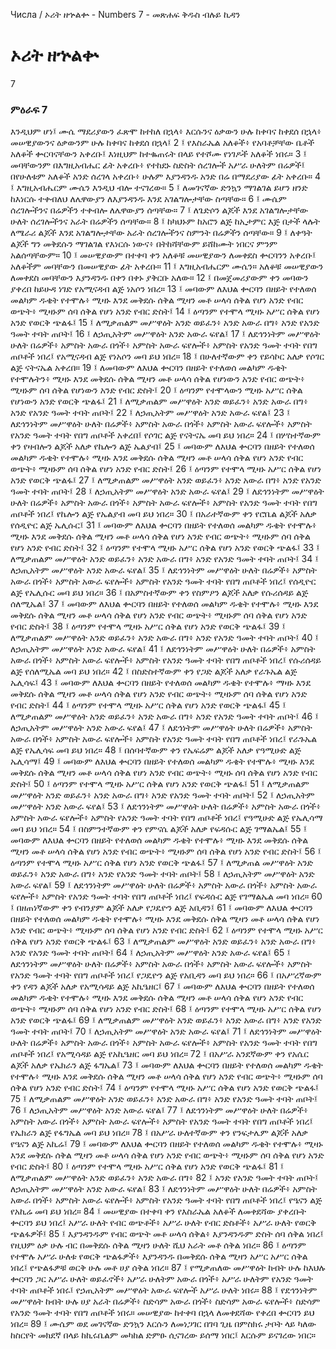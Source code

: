 ﻿
 Числа / ኦሪት ዘኍልቍ - Numbers 7 - መጽሐፍ ቅዱስ ብሉይ ኪዳን
# ኦሪት ዘኍልቍ
7
### ምዕራፍ 7
እንዲህም ሆነ፤ ሙሴ ማደሪያውን ፈጽሞ ከተከለ በኋላ፥ እርሱንና ዕቃውን ሁሉ ከቀባና ከቀደሰ በኋላ፥ መሠዊያውንና ዕቃውንም ሁሉ ከቀባና ከቀደሰ በኋላ፤
2 ፤ የእስራኤል አለቆች፥ የአባቶቻቸው ቤቶች አለቆች ቍርባናቸውን አቀረቡ፤ እነዚህም ከተቈጠሩት በላይ የተሾሙ የነገዶች አለቆች ነበሩ።
3 ፤ መባቸውንም በእግዚአብሔር ፊት አቀረቡ፥ የተከደኑ ስድስት ሰረገሎች አሥራ ሁለትም በሬዎች፤ በየሁለቱም አለቆች አንድ ሰረገላ አቀረቡ፥ ሁሉም እያንዳንዱ አንድ በሬ በማደሪያው ፊት አቀረቡ።
4 ፤ እግዚአብሔርም ሙሴን እንዲህ ብሎ ተናገረው።
5 ፤ ለመገናኛው ድንኳን ማገልገል ይሆን ዘንድ ከእነርሱ ተቀብለህ ለሌዋውያን ለእያንዳንዱ እንደ አገልግሎታቸው ስጣቸው።
6 ፤ ሙሴም ሰረገሎችንና በሬዎችን ተቀብሎ ለሌዋውያን ሰጣቸው።
7 ፤ ለጌድሶን ልጆች እንደ አገልግሎታቸው ሁለት ሰረገሎችንና አራት በሬዎችን ሰጣቸው።
8 ፤ ከካህኑም ከአሮን ልጅ ከኢታምር እጅ በታች ላሉት ለሜራሪ ልጆች እንደ አገልግሎታቸው አራት ሰረገሎችንና ስምንት በሬዎችን ሰጣቸው።
9 ፤ ለቀዓት ልጆች ግን መቅደሱን ማገልገል የእነርሱ ነውና፥ በትከሻቸውም ይሸከሙት ነበርና ምንም አልሰጣቸውም።
10 ፤ መሠዊያውም በተቀባ ቀን አለቆቹ መሠዊያውን ለመቀደስ ቍርባንን አቀረቡ፤ አለቆችም መባቸውን በመሠዊያው ፊት አቀረቡ።
11 ፤ እግዚአብሔርም ሙሴን። አለቆቹ መሠዊያውን ለመቀደስ መባቸውን እያንዳንዱ በቀን በቀኑ ያቅርቡ አለው።
12 ፤ በመጀመሪያውም ቀን መባውን ያቀረበ ከይሁዳ ነገድ የአሚናዳብ ልጅ ነአሶን ነበረ።
13 ፤ መባውም ለእህል ቍርባን በዘይት የተለወሰ መልካም ዱቄት የተሞሉ፥ ሚዛኑ እንደ መቅደሱ ሰቅል ሚዛን መቶ ሠላሳ ሰቅል የሆነ አንድ የብር ወጭት፥ ሚዛኑም ሰባ ሰቅል የሆነ አንድ የብር ድስት፤
14 ፤ ዕጣንም የተሞላ ሚዛኑ አሥር ሰቅል የሆነ አንድ የወርቅ ጭልፋ፤
15 ፤ ለሚቃጠልም መሥዋዕት አንድ ወይፈን፥ አንድ አውራ በግ፥ አንድ የአንድ ዓመት ተባት ጠቦት፤
16 ፤ ለኃጢአትም መሥዋዕት አንድ አውራ ፍየል፤
17 ፤ ለደኅንነትም መሥዋዕት ሁለት በሬዎች፥ አምስት አውራ በጎች፥ አምስት አውራ ፍየሎች፥ አምስት የአንድ ዓመት ተባት የበግ ጠቦቶች ነበረ፤ የአሚናዳብ ልጅ የነአሶን መባ ይህ ነበረ።
18 ፤ በሁለተኛውም ቀን የይሳኮር አለቃ የሶገር ልጅ ናትናኤል አቀረበ።
19 ፤ ለመባውም ለእህል ቍርባን በዘይት የተለወሰ መልካም ዱቄት የተሞሉትን፥ ሚዛኑ እንደ መቅደሱ ሰቅል ሚዛን መቶ ሠላሳ ሰቅል የሆነውን አንድ የብር ወጭት፥ ሚዛኑም ሰባ ሰቅል የሆነውን አንድ የብር ድስት፤
20 ፤ ዕጣንም የተሞላውን ሚዛኑ አሥር ሰቅል የሆነውን አንድ የወርቅ ጭልፋ፤
21 ፤ ለሚቃጠልም መሥዋዕት አንድ ወይፈን፥ አንድ አውራ በግ፥ አንድ የአንድ ዓመት ተባት ጠቦት፤
22 ፤ ለኃጢአትም መሥዋዕት አንድ አውራ ፍየል፤
23 ፤ ለደኅንነትም መሥዋዕት ሁለት በሬዎች፥ አምስት አውራ በጎች፥ አምስት አውራ ፍየሎች፥ አምስት የአንድ ዓመት ተባት የበግ ጠቦቶች አቀረበ፤ የሶገር ልጅ የናትናኤ መባ ይህ ነበረ።
24 ፤ በሦስተኛውም ቀን የዛብሎን ልጆች አለቃ የኬሎን ልጅ ኤልያብ፤
25 ፤ መባውም ለእህል ቍርባን በዘይት የተለወሰ መልካም ዱቄት የተሞሉ፥ ሚዛኑ እንደ መቅደሱ ሰቅል ሚዛን መቶ ሠላሳ ሰቅል የሆነ አንድ የብር ወጭት፥ ሚዛኑም ሰባ ሰቅል የሆነ አንድ የብር ድስት፤
26 ፤ ዕጣንም የተሞላ ሚዛኑ አሥር ሰቅል የሆነ አንድ የወርቅ ጭልፋ፤
27 ፤ ለሚቃጠልም መሥዋዕት አንድ ወይፈን፥ አንድ አውራ በግ፥ አንድ የአንድ ዓመት ተባት ጠቦት፤
28 ፤ ለኃጢአትም መሥዋዕት አንድ አውራ ፍየል፤
29 ፤ ለደኅንነትም መሥዋዕት ሁለት በሬዎች፥ አምስት አውራ በጎች፥ አምስት አውራ ፍየሎች፥ አምስት የአንድ ዓመት ተባት የበግ ጠቦቶች ነበረ፤ የኬሎን ልጅ የኤልያብ መባ ይህ ነበረ።
30 ፤ በአራተኛውም ቀን የሮቤል ልጆች አለቃ የሰዲዮር ልጅ ኤሊሱር፤
31 ፤ መባውም ለእህል ቍርባን በዘይት የተለወሰ መልካም ዱቄት የተሞሉ፥ ሚዛኑ እንደ መቅደሱ ሰቅል ሚዛን መቶ ሠላሳ ሰቅል የሆነ አንድ የብር ወጭት፥ ሚዛኑም ሰባ ሰቅል የሆነ አንድ የብር ድስት፤
32 ፤ ዕጣንም የተሞላ ሚዛኑ አሥር ሰቅል የሆነ አንድ የወርቅ ጭልፋ፤
33 ፤ ለሚቃጠልም መሥዋዕት አንድ ወይፈን፥ አንድ አውራ በግ፥ አንድ የአንድ ዓመት ተባት ጠቦት፤
34 ፤ ለኃጢአትም መሥዋዕት አንድ አውራ ፍየል፤
35 ፤ ለደኅንነትም መሥዋዕት ሁለት በሬዎች፥ አምስት አውራ በጎች፥ አምስት አውራ ፍየሎች፥ አምስት የአንድ ዓመት ተባት የበግ ጠቦቶች ነበረ፤ የሰዲዮር ልጅ የኤሊሱር መባ ይህ ነበረ።
36 ፤ በአምስተኛውም ቀን የስምዖን ልጆች አለቃ የሱሪሰዳይ ልጅ ሰለሚኤል፤
37 ፤ መባውም ለእህል ቍርባን በዘይት የተለወሰ መልካም ዱቄት የተሞሉ፥ ሚዛኑ እንደ መቅደሱ ሰቅል ሚዛን መቶ ሠላሳ ሰቅል የሆነ አንድ የብር ወጭት፥ ሚዛኑም ሰባ ሰቅል የሆነ አንድ የብር ድስት፤
38 ፤ ዕጣንም የተሞላ ሚዛኑ አሥር ሰቅል የሆነ አንድ የወርቅ ጭልፋ፤
39 ፤ ለሚቃጠልም መሥዋዕት አንድ ወይፈን፥ አንድ አውራ በግ፥ አንድ የአንድ ዓመት ተባት ጠቦት፤
40 ፤ ለኃጢአትም መሥዋዕት አንድ አውራ ፍየል፤
41 ፤ ለደኅንነትም መሥዋዕት ሁለት በሬዎች፥ አምስት አውራ በጎች፥ አምስት አውራ ፍየሎች፥ አምስት የአንድ ዓመት ተባት የበግ ጠቦቶች ነበረ፤ የሱሪሰዳይ ልጅ የሰለሚኤል መባ ይህ ነበረ።
42 ፤ በስድስተኛውም ቀን የጋድ ልጆች አለቃ የራጉኤል ልጅ ኤሊሳፍ፤
43 ፤ መባውም ለእህል ቍርባን በዘይት የተለወሰ መልካም ዱቄት የተሞሉ፥ ማዛኑ እንደ መቅደሱ ሰቅል ሚዛን መቶ ሠላሳ ሰቅል የሆነ አንድ የብር ወጭት፥ ሚዛኑም ሰባ ሰቅል የሆነ አንድ የብር ድስት፤
44 ፤ ዕጣንም የተሞላ ሚዛኑ አሥር ሰቅል የሆነ አንድ የወርቅ ጭልፋ፤
45 ፤ ለሚቃጠልም መሥዋዕት አንድ ወይፈን፥ አንድ አውራ በግ፥ አንድ የአንድ ዓመት ተባት ጠቦት፤
46 ፤ ለኃጢአትም መሥዋዕት አንድ አውራ ፍየል፤
47 ፤ ለደኅነትም መሥዋዕት ሁለት በሬዎች፥ አምስት አውራ በጎች፥ አምስት አውራ ፍየሎች፥ አምስት የአንድ ዓመት ተባት የበግ ጠቦቶች ነበረ፤ የራጉኤል ልጅ የኤሊሳፍ መባ ይህ ነበረ።
48 ፤ በሰባተኛውም ቀን የኤፍሬም ልጆች አለቃ የዓሚሁድ ልጅ ኤሊሳማ፤
49 ፤ መባውም ለእህል ቍርባን በዘይት የተለወሰ መልካም ዱቄት የተሞሉ፥ ሚዛኑ እንደ መቅደሱ ሰቅል ሚዛን መቶ ሠላሳ ሰቅል የሆነ አንድ የብር ወጭት፥ ሚዛኑ ሰባ ሰቅል የሆነ አንድ የብር ድስት፤
50 ፤ ዕጣንም የተሞላ ሚዛኑ አሥር ሰቅል የሆነ አንድ የወርቅ ጭልፋ፤
51 ፤ ለሚቃጠልም መሥዋዕት አንድ ወይፈን፥ አንድ አውራ በግ፥ አንድ የአንድ ዓመት ተባት ጠቦት፤
52 ፤ ለኃጢአትም መሥዋዕት አንድ አውራ ፍየል፤
53 ፤ ለደኅንነትም መሥዋዕት ሁለት በሬዎች፥ አምስት አውራ በጎች፥ አምስት አውራ ፍየሎች፥ አምስት የአንድ ዓመት ተባት የበግ ጠቦቶች ነበረ፤ የዓሚሁድ ልጅ የኤሊሳማ መባ ይህ ነበረ።
54 ፤ በስምንተኛውም ቀን የምናሴ ልጆች አለቃ የፍዳሱር ልጅ ገማልኤል፤
55 ፤ መባውም ለእህል ቍርባን በዘይት የተለወሰ መልካም ዱቄት የተሞሉ፥ ሚዛኑ እንደ መቅደሱ ሰቅል ሚዛን መቶ ሠላሳ ሰቅል የሆነ አንድ የብር ወጭት፥ ሚዛኑም ሰባ ሰቅል የሆነ አንድ የብር ድስት፤
56 ፤ ዕጣንም የተሞላ ሚዛኑ አሥር ሰቅል የሆነ አንድ የወርቅ ጭልፋ፤
57 ፤ ለሚቃጠል መሥዋዕት አንድ ወይፈን፥ አንድ አውራ በግ፥ አንድ የአንድ ዓመት ተባት ጠቦት፤
58 ፤ ለኃጢአትም መሥዋዕት አንድ አውራ ፍየል፤
59 ፤ ለደኅንነትም መሥዋዕት ሁለት በሬዎች፥ አምስት አውራ በጎች፥ አምስት አውራ ፍየሎች፥ አምስት የአንድ ዓመት ተባት የበግ ጠቦቶች ነበረ፤ የፍዳሱር ልጅ የገማልኤል መባ ነበረ።
60 ፤ በዘጠነኛውም ቀን የብንያም ልጆች አለቃ የጋዴዮን ልጅ አቢዳን፤
61 ፤ መባውም ለእህል ቍርባን በዘይት የተለወሰ መልካም ዱቄት የተሞሉ፥ ሚዛኑ እንደ መቅደሱ ሰቅል ሚዛን መቶ ሠላሳ ሰቅል የሆነ አንድ የብር ወጭት፥ ሚዛኑም ሰባ ሰቅል የሆነ አንድ የብር ድስት፤
62 ፤ ዕጣንም የተሞላ ሚዛኑ አሥር ሰቅል የሆነ አንድ የወርቅ ጭልፋ፤
63 ፤ ለሚቃጠልም መሥዋዕት አንድ ወይፈን፥ አንድ አውራ በግ፥ አንድ የአንድ ዓመት ተባት ጠቦት፤
64 ፤ ለኃጢአትም መሥዋዕት አንድ አውራ ፍየል፤
65 ፤ ለደኅንነትም መሥዋዕት ሁለት በሬዎች፥ አምስት አውራ በጎች፥ አምስት አውራ ፍየሎች፥ አምስት የአንድ ዓመት ተባት የበግ ጠቦቶች ነበረ፤ የጋዴዮን ልጅ የአቢዳን መባ ይህ ነበረ።
66 ፤ በአሥረኛውም ቀን የዳን ልጆች አለቃ የአሚሳዳይ ልጅ አኪዔዘር፤
67 ፤ መባውም ለእህል ቍርባን በዘይት የተለወሰ መልካም ዱቄት የተሞሉ፥ ሚዛኑ እንደ መቅደሱ ሰቅል ሚዛን መቶ ሠላሳ ሰቅል የሆነ አንድ የብር ወጭት፥ ሚዛኑም ሰባ ሰቅል የሆነ አንድ የብር ድስት፤
68 ፤ ዕጣንም የተሞላ ሚዛኑ አሥር ሰቅል የሆነ አንድ የወርቅ ጭልፋ፤
69 ፤ ለሚቃጠልም መሥዋዕት አንድ ወይፈን፥ አንድ አውራ በግ፥ አንድ የአንድ ዓመት ተባት ጠቦት፤
70 ፤ ለኃጢአትም መሥዋዕት አንድ አውራ ፍየል፤
71 ፤ ለደኅንነትም መሥዋዕት ሁለት በሬዎች፥ አምስት አውራ በጎች፥ አምስት አውራ ፍየሎች፥ አምስት የአንድ ዓመት ተባት የበግ ጠቦቶች ነበረ፤ የአሚሳዳይ ልጅ የአኪዔዘር መባ ይህ ነበረ።
72 ፤ በአሥራ አንደኛውም ቀን የአሴር ልጆች አለቃ የኤክራን ልጅ ፋግኤል፤
73 ፤ መባውም ለእህል ቍርባን በዘይት የተለወሰ መልካም ዱቄት የተሞሉ፥ ሚዛኑ እንደ መቅደሱ ሰቅል ሚዛን መቶ ሠላሳ ሰቅል የሆነ አንድ የብር ወጭት፥ ሚዛኑም ሰባ ሰቅል የሆነ አንድ የብር ድስት፤
74 ፤ ዕጣንም የተሞላ ሚዛኑ አሥር ሰቅል የሆነ አንድ የወርቅ ጭልፋ፤
75 ፤ ለሚቃጠልም መሥዋዕት አንድ ወይፈን፥ አንድ አውራ በግ፥ አንድ የአንድ ዓመት ተባት ጠቦት፤
76 ፤ ለኃጢአትም መሥዋዕት አንድ አውራ ፍየል፤
77 ፤ ለደኅንነትም መሥዋዕት ሁለት በሬዎች፥ አምስት አውራ በጎች፥ አምስት አውራ ፍየሎች፥ አምስት የአንድ ዓመት ተባት የበግ ጠቦቶች ነበረ፤ የኤክራን ልጅ የፋግኤል መባ ይህ ነበረ።
78 ፤ በአሥራ ሁለተኛውም ቀን የንፍታሌም ልጆች አለቃ የዔናን ልጅ አኪሬ፤
79 ፤ መባውም ለእህል ቍርባን በዘይት የተለወሰ መልካም ዱቄት የተሞሉ፥ ሚዛኑ እንደ መቅደሱ ሰቅል ሚዛን መቶ ሠላሳ ሰቅል የሆነ አንድ የብር ወጭት፥ ሚዛኑም ሰባ ሰቅል የሆነ አንድ የብር ድስት፤
80 ፤ ዕጣንም የተሞላ ሚዛኑ አሥር ሰቅል የሆነ አንድ የወርቅ ጭልፋ፤
81 ፤ ለሚቃጠልም መሥዋዕት አንድ ወይፈን፥ አንድ አውራ በግ፥
82 ፤ አንድ የአንድ ዓመት ተባት ጠቦት፤ ለኃጢአትም መሥዋዕት አንድ አውራ ፍየል፤
83 ፤ ለደኅንነትም መሥዋዕት ሁለት በሬዎች፥ አምስት አውራ በጎች፥ አምስት አውራ ፍየሎች፥ አምስት የአንድ ዓመት ተባት የበግ ጠቦቶች ነበረ፤ የዔናን ልጅ የአኪሬ መባ ይህ ነበረ።
84 ፤ መሠዊያው በተቀባ ቀን የእስራኤል አለቆች ለመቀደሻው ያቀረቡት ቍርባን ይህ ነበረ፤ አሥራ ሁለት የብር ወጭቶች፥ አሥራ ሁለት የብር ድስቶች፥ አሥራ ሁለት የወርቅ ጭልፋዎች፤
85 ፤ እያንዳንዱም የብር ወጭት መቶ ሠላሳ ሰቅል፥ እያንዳንዱም ድስት ሰባ ሰቅል ነበረ፤ የዚህም ዕቃ ሁሉ ብር በመቅደሱ ሰቅል ሚዛን ሁለት ሺህ አራት መቶ ሰቅል ነበረ።
86 ፤ ዕጣንም የተሞሉ አሥራ ሁለቱ የወርቅ ጭልፋዎች፥ እያንዳንዱ በመቅደሱ ሰቅል ሚዛን አሥር አሥር ሰቅል ነበረ፤ የጭልፋዎቹ ወርቅ ሁሉ መቶ ሀያ ሰቅል ነበረ።
87 ፤ የሚቃጠለው መሥዋዕት ከብት ሁሉ ከእህሉ ቍርባን ጋር አሥራ ሁለት ወይፈኖች፥ አሥራ ሁለትም አውራ በጎች፥ አሥራ ሁለትም የአንድ ዓመት ተባት ጠቦቶች ነበሩ፤ የኃጢአትም መሥዋዕት አውራ ፍየሎች አሥራ ሁለት ነበሩ።
88 ፤ የደኅንነትም መሥዋዕት ከብት ሁሉ ሀያ አራት በሬዎች፥ ስድሳም አውራ በጎች፥ ስድሳም አውራ ፍየሎች፥ ስድሳም የአንድ ዓመት ተባት የበግ ጠቦቶች ነበሩ። መሠዊያው ከተቀባ በኋላ ለመቀደሻው የቀረበ ቍርባን ይህ ነበረ።
89 ፤ ሙሴም ወደ መገናኛው ድንኳን እርሱን ለመነጋገር በገባ ጊዜ በምስክሩ ታቦት ላይ ካለው ከስርየት መክደኛ በላይ ከኪሩቤልም መካከል ድምፁ ሲናገረው ይሰማ ነበር፤ እርሱም ይናገረው ነበር። 
